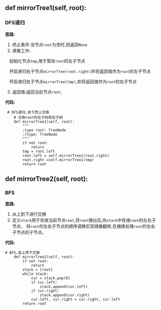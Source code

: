 ## def mirrorTree1(self, root):
### DFS递归

**思路:**
1. 终止条件:当节点`root`为空时,则返回`None`
2. 递推工作:

&emsp;初始化节点`tmp`,用于暂存`root`的左子节点
   
&emsp;开启递归右子节点`mirrorTree(root.right)`并将返回值作为`root`的左子节点

&emsp;开启递归左子节点`mirrorTree(tmp)`,并将返回值作为`root`的右子节点

3. 返回值:返回当前节点`root`;

**代码:**
```
 # DFS递归,自下而上交换
    # 交换root的左子树和右子树
    def mirrorTree1(self, root):
        """
        :type root: TreeNode
        :rtype: TreeNode
        """
        if not root:
            return
        tmp = root.left
        root.left = self.mirrorTree1(root.right)
        root.right =self.mirrorTree1(tmp)
        return root
```

## def mirrorTree2(self, root):
### BFS

**思路:**
1. 从上到下进行交换
2. 定义`stack`用于存放当前节点`root`,将`root`弹出后,向`stack`中存储`root`的左右子节点，
将`root`的左右子节点的顺序调换实现镜像翻转,在循换处理`root`的左右子节点的子节点。
   
**代码:**
```
# BFS,自上而下交换
    def mirrorTree2(self, root):
        if not root:
            return
        stack = [root]
        while stack:
            cur = stack.pop(0)
            if cur.left:
                stack.append(cur.left)
            if cur.right:
                stack.append(cur.right)
            cur.left, cur.right = cur.right, cur.left
        return root
```